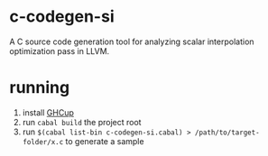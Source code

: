 # c-codegen-si
A C source code generation tool for analyzing scalar interpolation optimization pass in LLVM.

# running

1. install [GHCup](https://www.haskell.org/ghcup/)
2. run `cabal build` the project root
3. run `$(cabal list-bin c-codegen-si.cabal) > /path/to/target-folder/x.c` to generate a sample